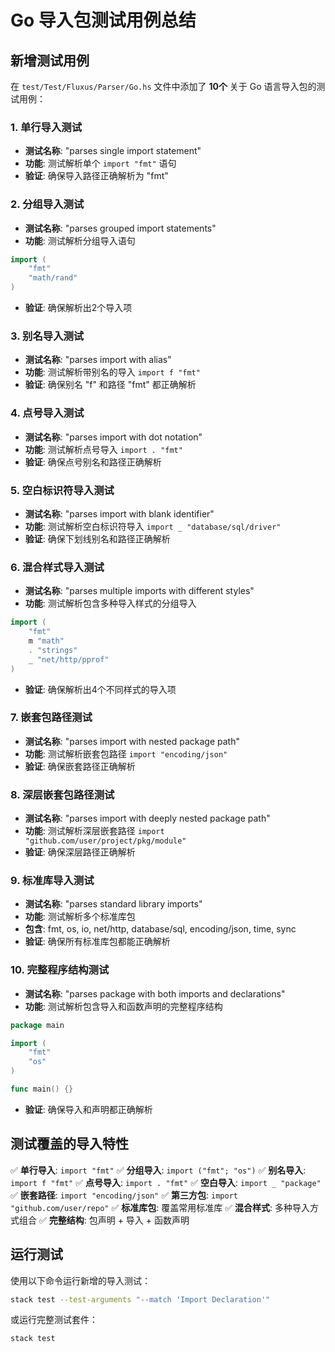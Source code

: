 # Go 导入包测试用例总结

## 新增测试用例

在 `test/Test/Fluxus/Parser/Go.hs` 文件中添加了 **10个** 关于 Go 语言导入包的测试用例：

### 1. 单行导入测试
- **测试名称**: "parses single import statement"
- **功能**: 测试解析单个 `import "fmt"` 语句
- **验证**: 确保导入路径正确解析为 "fmt"

### 2. 分组导入测试
- **测试名称**: "parses grouped import statements"
- **功能**: 测试解析分组导入语句
```go
import (
    "fmt"
    "math/rand"
)
```
- **验证**: 确保解析出2个导入项

### 3. 别名导入测试
- **测试名称**: "parses import with alias"
- **功能**: 测试解析带别名的导入 `import f "fmt"`
- **验证**: 确保别名 "f" 和路径 "fmt" 都正确解析

### 4. 点号导入测试
- **测试名称**: "parses import with dot notation"
- **功能**: 测试解析点号导入 `import . "fmt"`
- **验证**: 确保点号别名和路径正确解析

### 5. 空白标识符导入测试
- **测试名称**: "parses import with blank identifier"
- **功能**: 测试解析空白标识符导入 `import _ "database/sql/driver"`
- **验证**: 确保下划线别名和路径正确解析

### 6. 混合样式导入测试
- **测试名称**: "parses multiple imports with different styles"
- **功能**: 测试解析包含多种导入样式的分组导入
```go
import (
    "fmt"
    m "math"
    . "strings"
    _ "net/http/pprof"
)
```
- **验证**: 确保解析出4个不同样式的导入项

### 7. 嵌套包路径测试
- **测试名称**: "parses import with nested package path"
- **功能**: 测试解析嵌套包路径 `import "encoding/json"`
- **验证**: 确保嵌套路径正确解析

### 8. 深层嵌套包路径测试
- **测试名称**: "parses import with deeply nested package path"
- **功能**: 测试解析深层嵌套路径 `import "github.com/user/project/pkg/module"`
- **验证**: 确保深层路径正确解析

### 9. 标准库导入测试
- **测试名称**: "parses standard library imports"
- **功能**: 测试解析多个标准库包
- **包含**: fmt, os, io, net/http, database/sql, encoding/json, time, sync
- **验证**: 确保所有标准库包都能正确解析

### 10. 完整程序结构测试
- **测试名称**: "parses package with both imports and declarations"
- **功能**: 测试解析包含导入和函数声明的完整程序结构
```go
package main

import (
    "fmt"
    "os"
)

func main() {}
```
- **验证**: 确保导入和声明都正确解析

## 测试覆盖的导入特性

✅ **单行导入**: `import "fmt"`
✅ **分组导入**: `import ("fmt"; "os")`
✅ **别名导入**: `import f "fmt"`
✅ **点号导入**: `import . "fmt"`
✅ **空白导入**: `import _ "package"`
✅ **嵌套路径**: `import "encoding/json"`
✅ **第三方包**: `import "github.com/user/repo"`
✅ **标准库包**: 覆盖常用标准库
✅ **混合样式**: 多种导入方式组合
✅ **完整结构**: 包声明 + 导入 + 函数声明

## 运行测试

使用以下命令运行新增的导入测试：

```bash
stack test --test-arguments "--match 'Import Declaration'"
```

或运行完整测试套件：

```bash
stack test
```